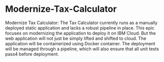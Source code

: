 # Modernize-Tax-Calculator
Modernize Tax Calculator: The Tax Calculator currently runs as a manually deployed static application and lacks a robust pipeline in place. This epic focuses on modernizing the application to deploy it on IBM Cloud. But the web application will not just be simply lifted and shifted to cloud. The application will be containerized using Docker container. The deployment will be managed through a pipeline, which will also ensure that all unit tests pass4 before deployment.
